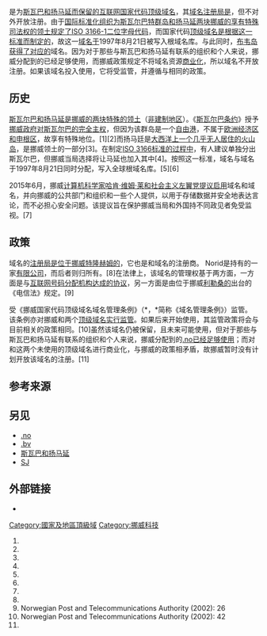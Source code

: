 是为[斯瓦巴和扬马延而保留的](../Page/斯瓦巴和扬马延.md "wikilink")[互联网](../Page/互联网.md "wikilink")[国家代码顶级域名](https://zh.wikipedia.org/wiki/国家代码顶级域名 "wikilink")，其[域名注册局是](https://zh.wikipedia.org/wiki/域名注册局 "wikilink")，但不对外开放注册。由于[国际标准化组织为](https://zh.wikipedia.org/wiki/国际标准化组织 "wikilink")[斯瓦尔巴特群岛和](https://zh.wikipedia.org/wiki/斯瓦尔巴特群岛 "wikilink")[扬马延两块](https://zh.wikipedia.org/wiki/扬马延 "wikilink")[挪威的享有特殊司法权的领土规定了](../Page/挪威.md "wikilink")[ISO
3166-1二位字母代码](https://zh.wikipedia.org/wiki/ISO_3166-1二位字母代码 "wikilink")，而国家代码[顶级域名是根据这一标准而制定的](https://zh.wikipedia.org/wiki/顶级域名 "wikilink")，故这一[域名于](../Page/域名.md "wikilink")1997年8月21日被写入根域名库。与此同时，[布韦岛获得了对应的](../Page/布韦岛.md "wikilink")域名。因为对于那些与斯瓦巴和扬马延有联系的组织和个人来说，挪威分配到的已经足够使用，而挪威政策规定不将域名资源[商业化](../Page/商业模式.md "wikilink")，所以域名不开放注册。如果该域名投入使用，它将受监管，并遵循与相同的政策。

## 历史

[斯瓦尔巴和](../Page/斯瓦尔巴.md "wikilink")[扬马延是](https://zh.wikipedia.org/wiki/扬马延 "wikilink")[挪威的两块特殊的领土](../Page/挪威.md "wikilink")（[非建制地区](https://zh.wikipedia.org/wiki/非建制地區 "wikilink")）。《[斯瓦尔巴条约](../Page/斯瓦尔巴条约.md "wikilink")》授予[挪威政府对斯瓦尔巴的完全](https://zh.wikipedia.org/wiki/挪威政府 "wikilink")[主权](https://zh.wikipedia.org/wiki/主权 "wikilink")，但因为该群岛是一个[自由港](../Page/自由港.md "wikilink")，不属于[欧洲经济区和](../Page/歐洲經濟區.md "wikilink")[申根区](../Page/申根区.md "wikilink")，故享有特殊地位。\[1\]\[2\]而扬马廷是[大西洋上一个几乎无人居住的](../Page/大西洋.md "wikilink")[火山岛](https://zh.wikipedia.org/wiki/火山岛 "wikilink")，是挪威领土的一部分\[3\]。在制定[ISO
3166标准的过程中](../Page/ISO_3166.md "wikilink")，有人建议单独分出斯瓦尔巴，但挪威当局选择将让马延也加入其中\[4\]。按照这一标准，域名与域名于1997年8月21日同时分配，写入全球根域名库。\[5\]\[6\]

2015年6月，挪威[计算机科学家](../Page/计算机科学.md "wikilink")[哈肯·维姆·莱和](../Page/哈肯·维姆·莱.md "wikilink")[社会主义左翼党提议启用](https://zh.wikipedia.org/wiki/社会主义左翼党 "wikilink")域名和域名，并向挪威的公共部门和组织和一些个人提供，以用于存储数据并安全地表达言论，而不必担心安全问题。该提议旨在保护挪威当局和外国持不同政见者免受监视。\[7\]

## 政策

域名的[注册局是位于挪威](https://zh.wikipedia.org/wiki/域名注册局 "wikilink")[特隆赫姆的](../Page/特隆赫姆.md "wikilink")，它也是和域名的注册商。
Norid是持有的一家[有限公司](../Page/有限公司.md "wikilink")，而后者则归所有。\[8\]在法律上，该域名的管理权基于两方面，一方面是与[互联网号码分配机构达成的协议](../Page/互联网号码分配局.md "wikilink")，另一方面是由位于挪威[利勒桑的](../Page/利勒桑.md "wikilink")出台的《电信法》规定。\[9\]

受《挪威国家代码顶级域名域名管理条例》（*，*简称《域名管理条例》）监管。该条例亦对挪威和两个[顶级域名实行监管](https://zh.wikipedia.org/wiki/頂級域 "wikilink")。如果后来开始使用，其监管政策将会与目前相关的政策相同。\[10\]虽然该域名仍被保留，且未来可能使用，但对于那些与斯瓦巴和扬马延有联系的组织和个人来说，挪威分配到的[.no已经足够使用](../Page/.no.md "wikilink")；而对和这两个未使用的顶级域名进行商业化，与挪威的政策相矛盾，故挪威暂时没有计划开放该域名的注册。\[11\]

## 参考来源

## 另见

  - [.no](../Page/.no.md "wikilink")
  - [.bv](../Page/.bv.md "wikilink")
  - [斯瓦巴和扬马延](../Page/斯瓦巴和扬马延.md "wikilink")
  - [SJ](https://zh.wikipedia.org/wiki/SJ "wikilink")

## 外部链接

  -
[Category:國家及地區頂級域](https://zh.wikipedia.org/wiki/Category:國家及地區頂級域 "wikilink")
[Category:挪威科技](https://zh.wikipedia.org/wiki/Category:挪威科技 "wikilink")

1.
2.
3.
4.
5.
6.
7.
8.
9.  Norwegian Post and Telecommunications Authority (2002): 26
10. Norwegian Post and Telecommunications Authority (2002): 42
11.
